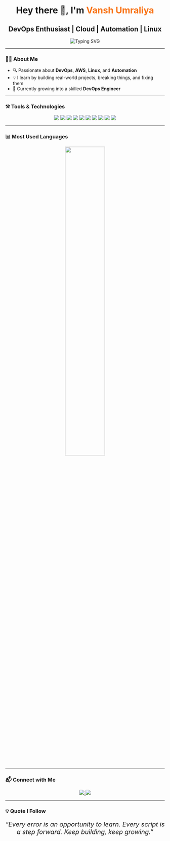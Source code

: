 <h1 align="center">Hey there 👋, I'm <span style="color:#f97316;">Vansh Umraliya</span></h1>
<h2 align="center">DevOps Enthusiast | Cloud | Automation | Linux</h2>

<p align="center">
  <img src="https://readme-typing-svg.demolab.com?font=Fira+Code&size=24&duration=3000&pause=1000&center=true&vCenter=true&width=600&lines=Always+Learning+AWS%2C+Docker%2C+K8s+%26+More!" alt="Typing SVG" />
</p>

---

### 👨‍💻 About Me

- 🔍 Passionate about **DevOps**, **AWS**, **Linux**, and **Automation**  
- 💡 I learn by building real-world projects, breaking things, and fixing them  
- 🎯 Currently growing into a skilled **DevOps Engineer**

---

### ⚒️ Tools & Technologies

<p align="center">
  <img src="https://img.shields.io/badge/Linux-000000?style=for-the-badge&logo=linux&logoColor=white"/>
  <img src="https://img.shields.io/badge/AWS-FF9900?style=for-the-badge&logo=amazon-aws&logoColor=white"/>
  <img src="https://img.shields.io/badge/Terraform-5C4EE5?style=for-the-badge&logo=terraform&logoColor=white"/>
  <img src="https://img.shields.io/badge/Jenkins-D24939?style=for-the-badge&logo=jenkins&logoColor=white"/>
  <img src="https://img.shields.io/badge/Docker-2496ED?style=for-the-badge&logo=docker&logoColor=white"/>
  <img src="https://img.shields.io/badge/Kubernetes-326CE5?style=for-the-badge&logo=kubernetes&logoColor=white"/>
  <img src="https://img.shields.io/badge/Prometheus-E6522C?style=for-the-badge&logo=prometheus&logoColor=white"/>
  <img src="https://img.shields.io/badge/Grafana-F46800?style=for-the-badge&logo=grafana&logoColor=white"/>
  <img src="https://img.shields.io/badge/Git-F05032?style=for-the-badge&logo=git&logoColor=white"/>
  <img src="https://img.shields.io/badge/Python-3776AB?style=for-the-badge&logo=python&logoColor=white"/>
</p>

---

### 📊 Most Used Languages

<p align="center">
  <img src="https://github-readme-stats.vercel.app/api/top-langs/?username=Vansh-Umraliya&layout=compact&theme=radical" width="50%"/>
</p>

---

### 📬 Connect with Me

<p align="center">
  <a href="https://www.linkedin.com/in/vansh-umraliya" target="_blank">
    <img src="https://img.shields.io/badge/LinkedIn-0A66C2?style=for-the-badge&logo=linkedin&logoColor=white"/>
  </a>
  <a href="mailto:vanshumraliya@gmail.com">
    <img src="https://img.shields.io/badge/Gmail-EA4335?style=for-the-badge&logo=gmail&logoColor=white"/>
  </a>
</p>

---

### 💡 Quote I Follow

<p align="center" style="font-style:italic; font-size:20px;">
“Every error is an opportunity to learn. Every script is a step forward. Keep building, keep growing.”
</p>
